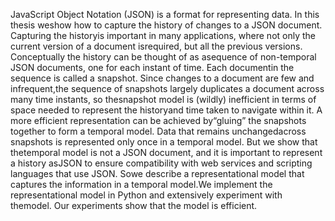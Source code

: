 JavaScript Object Notation (JSON) is a format for representing data.  In this thesis weshow how to capture the history of changes to a JSON document.  Capturing the historyis  important  in  many  applications,  where  not  only  the  current  version  of  a  document  isrequired,  but all the previous versions.  Conceptually the history can be thought of as asequence of non-temporal JSON documents, one for each instant of time.  Each documentin the sequence is called a snapshot.  Since changes to a document are few and infrequent,the sequence of snapshots largely duplicates a document across many time instants, so thesnapshot  model  is  (wildly)  inefficient  in  terms  of  space  needed  to  represent  the  historyand time taken to navigate within it.  A more efficient representation can be achieved by“gluing” the snapshots together to form a temporal model.  Data that remains unchangedacross  snapshots  is  represented  only  once  in  a  temporal  model.   But  we  show  that  thetemporal  model  is  not  a  JSON  document,  and  it  is  important  to  represent  a  history  asJSON to ensure compatibility with web services and scripting languages that use JSON. Sowe describe a representational model that captures the information in a temporal model.We implement the representational model in Python and extensively experiment with themodel.  Our experiments show that the model is efficient.
